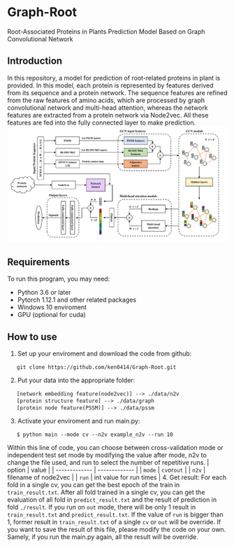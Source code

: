 # Graph-Root
Root-Associated Proteins in Plants Prediction Model Based on Graph Convolutional Network
## Introduction
In this repository, a model for prediction of root-related proteins in plant is provided. In this model, each protein is represented by features derived from its sequence and a protein network. The sequence features are refined from the raw features of amino acids, which are processed by graph convolutional network and multi-head attention, whereas the network features are extracted from a protein network via Node2vec. All these features are fed into the fully connected layer to make prediction.
![Image text](https://github.com/ken0414/Graph-Root/blob/ce09f8ede8d1eec0040df6cc743db9c1d5cb60d0/image/figure1.png)
## Requirements
To run this program, you may need:
 * Python 3.6 or later
 * Pytorch 1.12.1 and other related packages
 * Windows 10 enviroment
 * GPU (optional for cuda)
## How to use
1. Set up your enviroment and download the code from github:
  ```
     git clone https://github.com/ken0414/Graph-Root.git
  ```
2. Put your data into the appropriate folder:
  ```
     [network embedding feature(node2vec)] --> ./data/n2v
     [protein structure feature] --> ./data/graph    
     [protein node feature(PSSM)] --> ./data/pssm
  ```
3. Activate your enviroment and run main.py:
  ```
     $ python main --mode cv --n2v example_n2v --run 10
  ```
  Within this line of code, you can choose between cross-validation mode or independent test set mode by modifying the value after mode, n2v to change the file used, and run to select the number of repetitive runs.
| option  | value |
| ------------- | ------------- |
| `mode` | `cv`or`out` |
| `n2v` | filename of node2vec |
| `run` | int value for run times |
4. Get result:
  For each fold in a single cv, you can get the best epoch of the train in `train_result.txt`.
  After all fold trained in a single cv, you can get the evaluation of all fold in `predict_result.txt` and the result of prediction in fold `./result`.
  If you run on `out` mode, there will be only 1 result in `train_result.txt` and `predict_result.txt`.
  If the value of `run` is bigger than 1, former result in `train_result.txt` of a single `cv` or `out` will be override. If you want to save the result of this file, please modify the code on your own.
  Samely, if you run the main.py again, all the result will be override.
